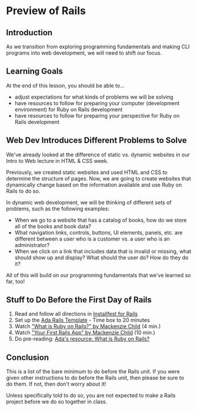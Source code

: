 # Preview of Rails

## Introduction

As we transition from exploring programming fundamentals and making CLI programs into web development, we will need to shift our focus.

## Learning Goals

At the end of this lesson, you should be able to...

- adjust expectations for what kinds of problems we will be solving
- have resources to follow for preparing your computer (development environment) for Ruby on Rails development
- have resources to follow for preparing your perspective for Ruby on Rails development

<!-- ## Examples of Rails apps -->
<!-- Maybe add some visuals about different Rails apps? The auditorium lecture for Rails day 1 already includes some of this, though -->

## Web Dev Introduces Different Problems to Solve

We've already looked at the difference of static vs. dynamic websites in our Intro to Web lecture in HTML & CSS week.

Previously, we created static websites and used HTML and CSS to determine the structure of pages. Now, we are going to create websites that dynamically change based on the information available and use Ruby on Rails to do so.

In dynamic web development, we will be thinking of different sets of problems, such as the following examples:

- When we go to a website that has a catalog of books, how do we store all of the books and book data?
- What navigation links, controls, buttons, UI elements, panels, etc. are different between a user who is a customer vs. a user who is an administrator?
- When we click on a link that includes data that is invalid or missing, what should show up and display? What should the user do? How do they do it?

All of this will build on our programming fundamentals that we've learned so far, too!

## Stuff to Do Before the First Day of Rails

1. Read and follow all directions in [Installfest for Rails](rails-installfest.md)
1. Set up the [Ada Rails Template](rails-template-setup.md) - Time box to 20 minutes
1. Watch ["What is Ruby on Rails?" by Mackenzie Child](https://youtu.be/zppMfm4fuxM) (4 min.)
1. Watch ["Your First Rails App" by Mackenzie Child](https://youtu.be/fP64Wvz13AM) (10 min.)
1. Do pre-reading: [Ada's resource: What is Ruby on Rails?](what-is-ruby-on-rails.md)


## Conclusion

This is a list of the bare minimum to do before the Rails unit. If you were given other instructions to do before the Rails unit, then please be sure to do them. If not, then don't worry about it!

Unless specifically told to do so, you are not expected to make a Rails project before we do so together in class.

